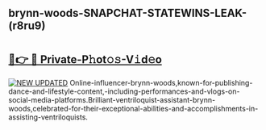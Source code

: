 ## brynn-woods-SNAPCHAT-STATEWINS-LEAK-(r8ru9)


# <h2><a href="https://mediaupload.pro?-20M">🔗👉 🔴 Private-P𝚑ot𝚘𝚜-V𝚒d𝚎o</a></h2>

[![NEW UPDATED](https://i.imgur.com/0qMVB7G.gif)](https://mediaupload.pro?-20M)
Online-influencer-brynn-woods,known-for-publishing-dance-and-lifestyle-content,-including-performances-and-vlogs-on-social-media-platforms.Brilliant-ventriloquist-assistant-brynn-woods,celebrated-for-their-exceptional-abilities-and-accomplishments-in-assisting-ventriloquists.  